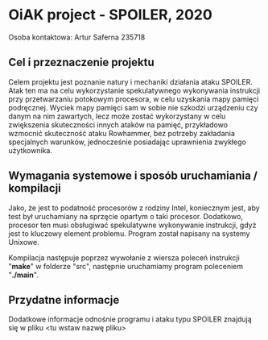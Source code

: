 # OiAK project - SPOILER, 2020

Osoba kontaktowa: Artur Saferna 235718


Cel i przeznaczenie projektu
--------

Celem projektu jest poznanie natury i mechaniki działania ataku SPOILER. Atak ten ma na celu wykorzystanie spekulatywnego wykonywania instrukcji przy przetwarzaniu potokowym procesora, w celu uzyskania mapy pamięci podręcznej. Wyciek mapy pamięci sam w sobie nie szkodzi urządzeniu czy danym na nim zawartych, lecz może zostać wykorzystany w celu zwiększenia skuteczności innych ataków na pamięć, przykładowo wzmocnić skuteczność ataku Rowhammer, bez potrzeby zakładania specjalnych warunków, jednocześnie posiadając uprawnienia zwykłego użytkownika. 

Wymagania systemowe i sposób uruchamiania / kompilacji
--------

Jako, że jest to podatność procesorów z rodziny Intel, koniecznym jest, aby test był uruchamiany na sprzęcie opartym o taki procesor. Dodatkowo, procesor ten musi obsługiwać spekulatywne wykonywanie instrukcji, gdyż jest to kluczowy element problemu. Program został napisany na systemy Unixowe.

Kompilacja następuje poprzez wywołanie z wiersza poleceń instrukcji "**make**" w folderze "src", następnie uruchamiamy program poleceniem "**./main**".

Przydatne informacje
--------
Dodatkowe informacje odnośnie programu i ataku typu SPOILER znajdują się w pliku <tu wstaw nazwę pliku>
